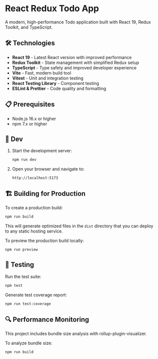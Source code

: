 # React Redux Todo App

A modern, high-performance Todo application built with React 19, Redux Toolkit, and TypeScript.


## 🛠️ Technologies

- **React 19** - Latest React version with improved performance
- **Redux Toolkit** - State management with simplified Redux setup
- **TypeScript** - Type safety and improved developer experience
- **Vite** - Fast, modern build tool
- **Vitest** - Unit and integration testing
- **React Testing Library** - Component testing
- **ESLint & Prettier** - Code quality and formatting

## 📋 Prerequisites

- Node.js 16.x or higher
- npm 7.x or higher

## 🔧 Dev


1. Start the development server:
   ```bash
   npm run dev
   ```

2. Open your browser and navigate to:
   ```
   http://localhost:5173
   ```

## 🏗️ Building for Production

To create a production build:

```bash
npm run build
```

This will generate optimized files in the `dist` directory that you can deploy to any static hosting service.

To preview the production build locally:

```bash
npm run preview
```

## 🧪 Testing

Run the test suite:

```bash
npm test
```

Generate test coverage report:

```bash
npm run test:coverage
```

## 🔍 Performance Monitoring

This project includes bundle size analysis with rollup-plugin-visualizer.

To analyze bundle size:

```bash
npm run build
```

